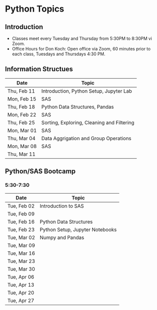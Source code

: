 # Python Topics

## Introduction
* Classes meet every Tuesday and Thursday from 5:30PM to 8:30PM vi Zoom.
* Office Hours for Don Koch: Open office via Zoom, 60 minutes prior to each class, Tuesdays and Thursdays 4:30 PM.

## Information Structues

| Date        | Topic                                      |
|-------------|--------------------------------------------|
| Thu, Feb 11 | Introduction, Python Setup, Jupyter Lab    |
| Mon, Feb 15 | SAS                                        |
| Thu, Feb 18 | Python Data Structures, Pandas             |
| Mon, Feb 22 | SAS                                        |
| Thu, Feb 25 | Sorting, Exploring, Cleaning and Filtering |
| Mon, Mar 01 | SAS                                        |
| Thu, Mar 04 | Data Aggrigation and Group Operations      |
| Mon, Mar 08 | SAS                                        |
| Thu, Mar 11 |                                            |

## Python/SAS Bootcamp 

### 5:30-7:30

| Date        | Topic                           |
|-------------|---------------------------------|
| Tue, Feb 02 | Introduction to SAS             |
| Tue, Feb 09 |                                 |
| Tue, Feb 16 | Python Data Structures          |
| Tue, Feb 23 | Python Setup, Jupyter Notebooks |
| Tue, Mar 02 | Numpy and Pandas                |
| Tue, Mar 09 |                                 |
| Tue, Mar 16 |                                 |
| Tue, Mar 23 |                                 |
| Tue, Mar 30 |                                 |
| Tue, Apr 06 |                                 |
| Tue, Apr 13 |                                 |
| Tue, Apr 20 |                                 |
| Tue, Apr 27 |                                 |
